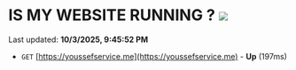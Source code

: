# IS MY WEBSITE RUNNING ? [![](https://img.shields.io/static/v1?label=Sponsor&message=%E2%9D%A4&logo=GitHub&color=%23fe8e86)](https://github.com/sponsors/Youssef-Lehmam)

Last updated: **10/3/2025, 9:45:52 PM**

- `GET` [https://youssefservice.me](https://youssefservice.me) - **Up** (197ms)
